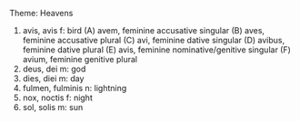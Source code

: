 Theme: Heavens
1. avis, avis f: bird
  (A) avem, feminine accusative singular
  (B) aves, feminine accusative plural
  (C) avi, feminine dative singular
  (D) avibus, feminine dative plural
  (E) avis, feminine nominative/genitive singular
  (F) avium, feminine genitive plural
2. deus, dei m: god
3. dies, diei m: day
4. fulmen, fulminis n: lightning
5. nox, noctis f: night
6. sol, solis m: sun
